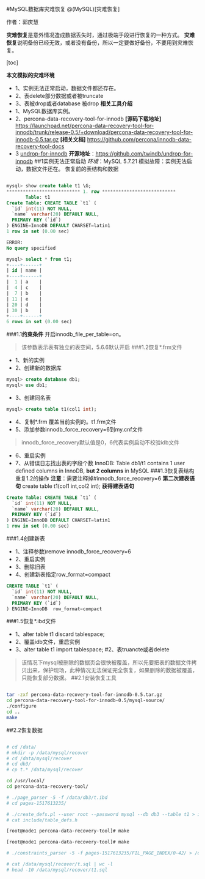 #MySQL数据库灾难恢复
@(MySQL)[灾难恢复]

作者：郭庆慧

**灾难恢复**是意外情况造成数据丢失时，通过极端手段进行恢复的一种方式。
**灾难恢复**说明备份已经无效，或者没有备份，所以一定要做好备份，不要用到灾难恢复。


[toc]

**本文模拟的灾难环境**
- 1、实例无法正常启动，数据文件都还存在。
- 2、表delete部分数据或者被truncate
- 3、表被drop或者database 被drop
**相关工具介绍**
- 1、MySQL数据库实例。
- 2、percona-data-recovery-tool-for-innodb
  **[源码下载地址]**
  https://launchpad.net/percona-data-recovery-tool-for-innodb/trunk/release-0.5/+download/percona-data-recovery-tool-for-innodb-0.5.tar.gz
**[相关文档]**
https://github.com/percona/innodb-data-recovery-tool-docs
- 3 [undrop-for-innodb](https://github.com/twindb/undrop-for-innodb)
**开源地址**：https://github.com/twindb/undrop-for-innodb
##1实例无法正常启动
*环境*：MySQL 5.7.21
模拟故障：实例无法启动，数据文件还在。
恢复前的表结构和数据
```sql

mysql> show create table t1 \G;
*************************** 1. row ***************************
       Table: t1
Create Table: CREATE TABLE `t1` (
  `id` int(11) NOT NULL,
  `name` varchar(20) DEFAULT NULL,
  PRIMARY KEY (`id`)
) ENGINE=InnoDB DEFAULT CHARSET=latin1
1 row in set (0.00 sec)

ERROR: 
No query specified

mysql> select * from t1;
+----+------+
| id | name |
+----+------+
|  1 | a    |
|  4 | c    |
|  7 | b    |
| 11 | e    |
| 20 | d    |
| 30 | b    |
+----+------+
6 rows in set (0.00 sec)
```

###1.1**约束条件**
开启innodb_file_per_table=on。
> 该参数表示表有独立的表空间，5.6.6默认开启
###1.2恢复*.frm文件
- 1、新的实例
- 2、创建新的数据库
```sql
mysql> create database db1;
mysql> use db1;
```
- 3、创建同名表
```sql
mysql> create table t1(col1 int);
```
- 4、复制*.frm 覆盖当前实例的。t1.frm文件
- 5、添加参数innodb_force_recovery=6到my.cnf文件
> innodb_force_recovery默认值是0，6代表实例启动不校验idb文件

- 6、重启实例
- 7、从错误日志找出表的字段个数
InnoDB: Table db1/t1 contains 1 user defined columns in InnoDB, **but 2 columns** in MySQL
###1.3恢复表结构
重复1.2的操作
**注意**：需要注释掉#innodb_force_recovery=6
**第二次建表语句**
create table t1(col1 int,col2 int);
**获得建表语句**
```sql
Create Table: CREATE TABLE `t1` (
  `id` int(11) NOT NULL,
  `name` varchar(20) DEFAULT NULL,
  PRIMARY KEY (`id`)
) ENGINE=InnoDB DEFAULT CHARSET=latin1
1 row in set (0.00 sec)
```
###1.4创建新表
- 1、注释参数)remove innodb_force_recovery=6 
- 2、重启实例
- 3、删除旧表
- 4、创建新表指定row_format=compact
```sql
CREATE TABLE `t1` (
  `id` int(11) NOT NULL,
  `name` varchar(20) DEFAULT NULL,
  PRIMARY KEY (`id`)
) ENGINE=InnoDB  row_format=compact

```
###1.5恢复*.ibd文件
- 1、alter table t1 discard tablespace;
- 2、覆盖idb文件，重启实例
- 3、alter table t1 import tablespace;
#2、表truancte或者delete
>该情况下mysql被删除的数据页会很快被覆盖，所以先要把表的数据文件拷贝出来，保护现场，此种情况无法保证完全恢复，如果删除的数据被覆盖，只能恢复部分数据。
##2.1安装恢复工具
```bash

tar -zxf percona-data-recovery-tool-for-innodb-0.5.tar.gz 
cd percona-data-recovery-tool-for-innodb-0.5/mysql-source/
./configure 
cd ..
make
```

##2.2恢复数据

```bash

# cd /data/
# mkdir -p /data/mysql/recover
# cd /data/mysql/recover
# cd db3/
# cp t.* /data/mysql/recover

cd /usr/local/
cd percona-data-recovery-tool/

# ./page_parser -5 -f /data/db3/t.ibd
# cd pages-1517613235/

# ./create_defs.pl --user root --password mysql --db db3 --table t1 > include/table_defs.h
# cat include/table_defs.h

[root@node1 percona-data-recovery-tool]# make

[root@node1 percona-data-recovery-tool]# make

# ./constraints_parser -5 -f pages-1517613235/FIL_PAGE_INDEX/0-42/ > /data/mysql/recover/t1.sql

# cat /data/mysql/recover/t.sql | wc -l
# head -10 /data/mysql/recover/t1.sql
```



